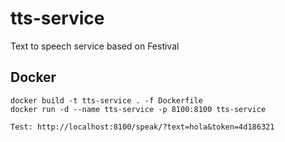# tts-service
Text to speech service based on Festival

## Docker

    docker build -t tts-service . -f Dockerfile
    docker run -d --name tts-service -p 8100:8100 tts-service

    Test: http://localhost:8100/speak/?text=hola&token=4d186321
